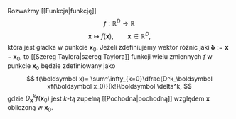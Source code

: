 Rozważmy [[Funkcja|funkcję]]
$$
f:\mathbb R^D\to \mathbb R
$$
$$
\boldsymbol x\mapsto f(\boldsymbol x), \qquad \boldsymbol x\in\mathbb R^D,
$$
która jest gładka w punkcie $\boldsymbol x_0$. Jeżeli zdefiniujemy wektor różnic jaki $\boldsymbol\delta:=\boldsymbol x-\boldsymbol x_0$, to [[Szereg Taylora|szereg Taylora]] funkcji wielu zmiennych $f$ w punkcie $\boldsymbol x_0$ będzie zdefiniowany jako
$$
f(\boldsymbol x)=
\sum^\infty_{k=0}\dfrac{D^k_\boldsymbol xf(\boldsymbol x_0)}{k!}\boldsymbol \delta^k,
$$
gdzie $D^k_\boldsymbol xf(\boldsymbol x_0)$ jest $k$-tą zupełną [[Pochodna|pochodną]] względem $\boldsymbol x$ obliczoną w $\boldsymbol x_0$. 
